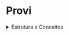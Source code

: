 # Provi

<details>

<summary>Estrutura e Conceitos</summary>

[teste.md](../../../teste.md "mention")

</details>

